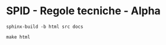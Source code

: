 SPID - Regole tecniche - Alpha
==============================

    sphinx-build -b html src docs

    make html
